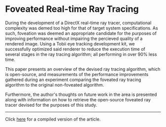 Foveated Real-time Ray Tracing
======

During the development of a DirectX real-time ray tracer, computational complexity was demed too high for that of target system specifications. As such, foveation was deemed an appropriate candidate for the purposes of improving performance without impairing the percieved quality of a rendered image. Using a Tobii eye tracking development kit, we successfully optimized said renderer to reduce the execution time of several stages in the ray tracing algorithm; all performing in over 90% less time.

This paper presents an overview of the devised ray tracing algorithm, which is open-source, and measurements of the performance improvements gathered during an experiment comparing the foveated ray tracing algorithm to the original non-foveated algorithm.

Furthermore, the author's thoughts on future work in the area is presented along with information on how to retrieve the open-source foveated ray tracer devised for the purposes of this study.

---

Click [here](https://github.com/CaterHatterPillar/dv2519/releases/download/v1.0/fov_rt_et.pdf) for a compiled version of the article.
